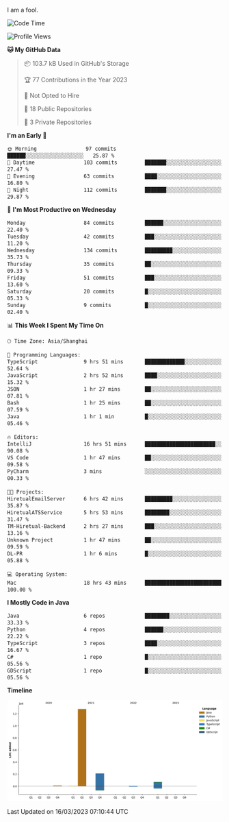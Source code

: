 I am a fool.

<!--START_SECTION:waka-->
![Code Time](http://img.shields.io/badge/Code%20Time-182%20hrs%2050%20mins-blue)

![Profile Views](http://img.shields.io/badge/Profile%20Views-9-blue)

**🐱 My GitHub Data** 

> 📦 103.7 kB Used in GitHub's Storage 
 > 
> 🏆 77 Contributions in the Year 2023
 > 
> 🚫 Not Opted to Hire
 > 
> 📜 18 Public Repositories 
 > 
> 🔑 3 Private Repositories 
 > 
**I'm an Early 🐤** 

```text
🌞 Morning                97 commits          ██████░░░░░░░░░░░░░░░░░░░   25.87 % 
🌆 Daytime                103 commits         ███████░░░░░░░░░░░░░░░░░░   27.47 % 
🌃 Evening                63 commits          ████░░░░░░░░░░░░░░░░░░░░░   16.80 % 
🌙 Night                  112 commits         ███████░░░░░░░░░░░░░░░░░░   29.87 % 
```
📅 **I'm Most Productive on Wednesday** 

```text
Monday                   84 commits          ██████░░░░░░░░░░░░░░░░░░░   22.40 % 
Tuesday                  42 commits          ███░░░░░░░░░░░░░░░░░░░░░░   11.20 % 
Wednesday                134 commits         █████████░░░░░░░░░░░░░░░░   35.73 % 
Thursday                 35 commits          ██░░░░░░░░░░░░░░░░░░░░░░░   09.33 % 
Friday                   51 commits          ███░░░░░░░░░░░░░░░░░░░░░░   13.60 % 
Saturday                 20 commits          █░░░░░░░░░░░░░░░░░░░░░░░░   05.33 % 
Sunday                   9 commits           █░░░░░░░░░░░░░░░░░░░░░░░░   02.40 % 
```


📊 **This Week I Spent My Time On** 

```text
🕑︎ Time Zone: Asia/Shanghai

💬 Programming Languages: 
TypeScript               9 hrs 51 mins       █████████████░░░░░░░░░░░░   52.64 % 
JavaScript               2 hrs 52 mins       ████░░░░░░░░░░░░░░░░░░░░░   15.32 % 
JSON                     1 hr 27 mins        ██░░░░░░░░░░░░░░░░░░░░░░░   07.81 % 
Bash                     1 hr 25 mins        ██░░░░░░░░░░░░░░░░░░░░░░░   07.59 % 
Java                     1 hr 1 min          █░░░░░░░░░░░░░░░░░░░░░░░░   05.46 % 

🔥 Editors: 
IntelliJ                 16 hrs 51 mins      ███████████████████████░░   90.08 % 
VS Code                  1 hr 47 mins        ██░░░░░░░░░░░░░░░░░░░░░░░   09.58 % 
PyCharm                  3 mins              ░░░░░░░░░░░░░░░░░░░░░░░░░   00.33 % 

🐱‍💻 Projects: 
HiretualEmailServer      6 hrs 42 mins       █████████░░░░░░░░░░░░░░░░   35.87 % 
HiretualATSService       5 hrs 53 mins       ████████░░░░░░░░░░░░░░░░░   31.47 % 
TM-Hiretual-Backend      2 hrs 27 mins       ███░░░░░░░░░░░░░░░░░░░░░░   13.16 % 
Unknown Project          1 hr 47 mins        ██░░░░░░░░░░░░░░░░░░░░░░░   09.59 % 
DL-PR                    1 hr 6 mins         █░░░░░░░░░░░░░░░░░░░░░░░░   05.88 % 

💻 Operating System: 
Mac                      18 hrs 43 mins      █████████████████████████   100.00 % 
```

**I Mostly Code in Java** 

```text
Java                     6 repos             ████████░░░░░░░░░░░░░░░░░   33.33 % 
Python                   4 repos             ██████░░░░░░░░░░░░░░░░░░░   22.22 % 
TypeScript               3 repos             ████░░░░░░░░░░░░░░░░░░░░░   16.67 % 
C#                       1 repo              █░░░░░░░░░░░░░░░░░░░░░░░░   05.56 % 
GDScript                 1 repo              █░░░░░░░░░░░░░░░░░░░░░░░░   05.56 % 
```



**Timeline**

![Lines of Code chart](https://raw.githubusercontent.com/VeejaLiu/VeejaLiu/master/assets/bar_graph.png)


 Last Updated on 16/03/2023 07:10:44 UTC
<!--END_SECTION:waka-->
